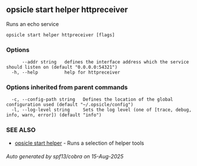 ## opsicle start helper httpreceiver

Runs an echo service

```
opsicle start helper httpreceiver [flags]
```

### Options

```
      --addr string   defines the interface address which the service should listen on (default "0.0.0.0:54321")
  -h, --help          help for httpreceiver
```

### Options inherited from parent commands

```
  -c, --config-path string   Defines the location of the global configuration used (default "~/.opsicle/config")
  -l, --log-level string     Sets the log level (one of [trace, debug, info, warn, error]) (default "info")
```

### SEE ALSO

* [opsicle start helper](cli/opsicle_start_helper.md)	 - Runs a selection of helper tools

###### Auto generated by spf13/cobra on 15-Aug-2025
